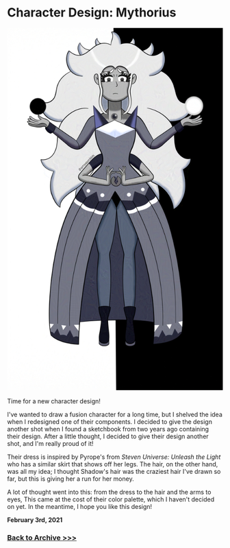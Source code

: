 # Character Design: Mythorius

<img src="https://raw.githubusercontent.com/arrowarchive/The-Arrowarchive/master/docs/images/SPACE/mythorius.PNG" alt="character design"
     onContextMenu="return false;">

Time for a new character design!

I've wanted to draw a fusion character for a long time, but I shelved the idea when I redesigned one of their components. I decided to give the design another shot when I found a sketchbook from two years ago containing their design. After a little thought, I decided to give their design another shot, and I'm really proud of it!

Their dress is inspired by Pyrope's from *Steven Universe: Unleash the Light* who has a similar skirt that shows off her legs. The hair, on the other hand, was all my idea; I thought Shadow's hair was the craziest hair I've drawn so far, but this is giving her a run for her money. 

A lot of thought went into this: from the dress to the hair and the arms to eyes, This came at the cost of their color palette, which I haven't decided on yet. In the meantime, I hope you like this design!

**February 3rd, 2021**

### [Back to Archive >>>](https://arrowarchive.github.io/The-Arrowarchive/gallery)
